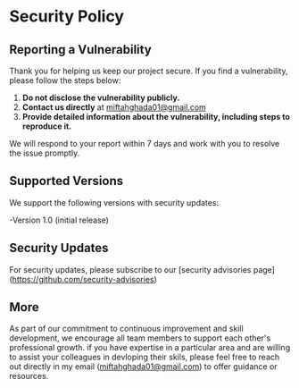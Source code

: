 # Security Policy

## Reporting a Vulnerability 

Thank you for helping us keep our project secure. If you find a vulnerability, please follow the steps below:

1. **Do not disclose the vulnerability publicly.**
2. **Contact us directly** at miftahghada01@gmail.com
3. **Provide detailed information about the vulnerability, including steps to reproduce it.**

We will respond to your report within 7 days and work with you to resolve the issue promptly.

## Supported Versions

We support the following versions with security updates:

-Version 1.0 (initial release)

## Security Updates

For security updates, please subscribe to our [security advisories page] (https://github.com/security-advisories)

## More 

As part of our commitment to continuous improvement and skill development, we encourage all team members to support each other's 
professional growth. if you have expertise in a particular area and are willing to assist 
your colleagues in devloping their skils, please feel free to reach out directly in my email (miftahghada01@gmail.com) to offer guidance or resources.
